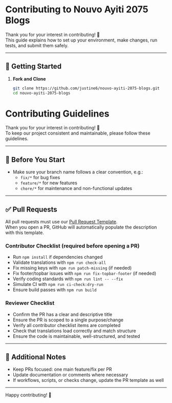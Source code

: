 # Contributing to Nouvo Ayiti 2075 Blogs

Thank you for your interest in contributing! 🎉  
This guide explains how to set up your environment, make changes, run tests, and submit them safely.

---

## 🚀 Getting Started

1. **Fork and Clone**

   ```bash
   git clone https://github.com/justine6/nouvo-ayiti-2075-blogs.git
   cd nouvo-ayiti-2075-blogs

   ```

# Contributing Guidelines

Thank you for your interest in contributing! 🎉  
To keep our project consistent and maintainable, please follow these guidelines.

---

## 📝 Before You Start

- Make sure your branch name follows a clear convention, e.g.:
  - `fix/*` for bug fixes
  - `feature/*` for new features
  - `chore/*` for maintenance and non-functional updates

---

## ✅ Pull Requests

All pull requests must use our [Pull Request Template](.github/PULL_REQUEST_TEMPLATE.md).  
When you open a PR, GitHub will automatically populate the description with this template.

### Contributor Checklist (required before opening a PR)

- Run `npm install` if dependencies changed
- Validate translations with `npm run check-all`
- Fix missing keys with `npm run patch-missing` (if needed)
- Fix footer/topbar issues with `npm run fix-topbar-footer` (if needed)
- Verify coding standards with `npm run lint -- --fix`
- Simulate CI with `npm run ci-check:dry-run`
- Ensure build passes with `npm run build`

### Reviewer Checklist

- Confirm the PR has a clear and descriptive title
- Ensure the PR is scoped to a single purpose/change
- Verify all contributor checklist items are completed
- Check that translations load correctly and match structure
- Ensure the code is maintainable, well-structured, and tested

---

## 📌 Additional Notes

- Keep PRs focused: one main feature/fix per PR
- Update documentation or comments where necessary
- If workflows, scripts, or checks change, update the PR template as well

---

Happy contributing! 💙
